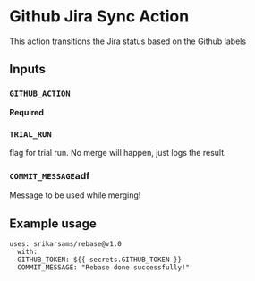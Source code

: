 # Github Jira Sync Action

This action transitions the Jira status based on the Github labels

## Inputs

### `GITHUB_ACTION`

**Required**

### `TRIAL_RUN`

flag for trial run. No merge will happen, just logs the result.

### `COMMIT_MESSAGE`adf

Message to be used while merging!

## Example usage

```
uses: srikarsams/rebase@v1.0
  with:
  GITHUB_TOKEN: ${{ secrets.GITHUB_TOKEN }}
  COMMIT_MESSAGE: "Rebase done successfully!"
```
